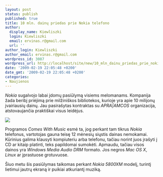 ```yaml
---
layout: post
status: publish
published: true
title: 10 mln. dainų priedas prie Nokia telefono
author:
  display_name: Kiewliszki
  login: Kiewliszki
  email: ervinas.r@gmail.com
  url: ''
author_login: Kiewliszki
author_email: ervinas.r@gmail.com
wordpress_id: 3087
wordpress_url: http://localhost/site/new/10_mln_dainu_priedas_prie_nokia_telefono/
date: '2009-02-19 22:05:48 +0200'
date_gmt: '2009-02-19 22:05:48 +0200'
categories:
- Naujienos
---
```

<p><i>Nokia</i> sugalvojo labai įdomų pasiūlymą visiems melomanams. Kompanija žada beribį priėjimą prie milžiniškos bibliotekos, kurioje yra apie 10 milijonų įvairiausių dainų. Jau pasirašytas kontraktas su <i>APRA|AMCOS</i> organizacija, atstovaujančia praktiškai visus leidėjus.</p>
<p><img src="http://svarke.technews.lt/music" /></p>
<p>Programos <i>Comes With Music</i> esmė ta, jog perkant tam tikrus <i>Nokia</i> telefonus, vartotojas gauna teisę 12 mėnesių siųstis dainas nemokamai. Kūrinius galima klausyti kompiuteriu arba telefonu, tačiau norint juos įrašyti į CD ar kitaip platinti, teks papildomai sumokėti. Apmaudu, tačiau visos dainos yra <i>Windows Media Audio DRM</i> formato. Jos negros <i>Mac OS X</i>, <i>Linux</i> ar įprastuose grotuvuose.</p>
<p>Šiuo metu šis pasiūlymas taikomas perkant <i>Nokia 5800XM</i> modelį, turintį lietimui jautrų ekraną ir puikiai atkuriantį muziką.</p>

